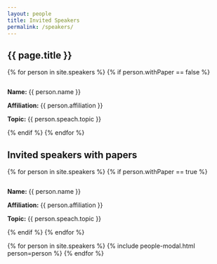 ```yaml
---
layout: people
title: Invited Speakers
permalink: /speakers/
---
```


<div class="row">
    <div class="col-sm-12">
        <h2 class="section-heading">{{ page.title }}</h2>
    </div>
</div>
            
{% for person in site.speakers %}
{% if person.withPaper == false %}
<div class="row" id="speakers">
    <div class="col-sm-10 speakers-item">
        <div class="row">
            <div class="col-sm-2">
                <a href="#{{ person.slug }}" class="speakers-link" data-toggle="modal">
                    <div class="speakers-hover">
                        <div class="speakers-hover-content">
                            <i class="fa fa-plus fa-3x"></i>
                        </div>
                    </div>
                    <img src="{{ person.pic | relative_url }}" class="img-responsive img-centered" alt="">
                </a>
            </div>
            <div class="col-sm-10 speakers-info">
                <p><b>Name:</b> {{ person.name }} </p>
                <p><b>Affiliation:</b> {{ person.affiliation }} </p>
                <p><b>Topic:</b> {{ person.speach.topic }} </p>
            </div>
        </div>
    </div>
    <div class="col-sm-2"></div>
</div>
{% endif %}
{% endfor %}

<div class="row">
    <div class="col-sm-12">
        <h2 class="section-heading">Invited speakers with papers</h2>
    </div>
</div>

{% for person in site.speakers %}
{% if person.withPaper == true %}
<div class="row" id="speakers">
    <div class="col-sm-10 speakers-item">
        <div class="row">
            <div class="col-sm-2">
                <a href="#{{ person.slug }}" class="speakers-link" data-toggle="modal">
                    <div class="speakers-hover">
                        <div class="speakers-hover-content">
                            <i class="fa fa-plus fa-3x"></i>
                        </div>
                    </div>
                    <img src="{{ person.pic | relative_url }}" class="img-responsive img-centered" alt="">
                </a>
            </div>
            <div class="col-sm-10 speakers-info">
                <p><b>Name:</b> {{ person.name }} </p>
                <p><b>Affiliation:</b> {{ person.affiliation }} </p>
                <p><b>Topic:</b> {{ person.speach.topic }} </p>
            </div>
        </div>
    </div>
    <div class="col-sm-2"></div>
</div>
{% endif %}
{% endfor %}


{% for person in site.speakers %}
    {% include people-modal.html person=person %}
{% endfor %}
